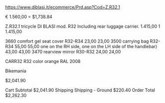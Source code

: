 

https://www.diblasi.it/ecommerce/Prd.asp?Cod=Z.R32.1

€ 1.560,00 = $1,738.84

Z.R32.1			tricycle DI BLASI mod. R32
Including rear luggage carrier.	1.415,00
1
1.415,00

3660			comfort gel seat cover R32-R34	23,00 		23,00
3500			carrying bag R32-R34	55,00 		55,00
one on the RH side, one on the LH side of the handlebar)	43,00 		43,00
3470			rearview mirror R30-R32	24,00 		24,00

CARR32			R32 color orange RAL 2008

Bikemania

$2,041.90


Cart Subtotal	$2,041.90
Shipping
Shipping - Ground
$220.40
Order Total	$2,262.30